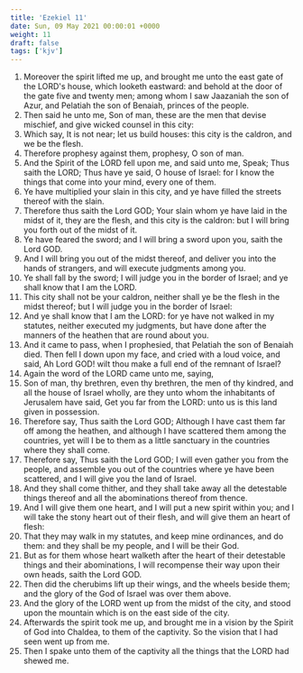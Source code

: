 ```yaml
---
title: 'Ezekiel 11'
date: Sun, 09 May 2021 00:00:01 +0000
weight: 11
draft: false
tags: ['kjv'] 
---
```


1. Moreover the spirit lifted me up, and brought me unto the east gate of the LORD's house, which looketh eastward: and behold at the door of the gate five and twenty men; among whom I saw Jaazaniah the son of Azur, and Pelatiah the son of Benaiah, princes of the people.
2. Then said he unto me, Son of man, these are the men that devise mischief, and give wicked counsel in this city:
3. Which say, It is not near; let us build houses: this city is the caldron, and we be the flesh.
4. Therefore prophesy against them, prophesy, O son of man.
5. And the Spirit of the LORD fell upon me, and said unto me, Speak; Thus saith the LORD; Thus have ye said, O house of Israel: for I know the things that come into your mind, every one of them.
6. Ye have multiplied your slain in this city, and ye have filled the streets thereof with the slain.
7. Therefore thus saith the Lord GOD; Your slain whom ye have laid in the midst of it, they are the flesh, and this city is the caldron: but I will bring you forth out of the midst of it.
8. Ye have feared the sword; and I will bring a sword upon you, saith the Lord GOD.
9. And I will bring you out of the midst thereof, and deliver you into the hands of strangers, and will execute judgments among you.
10. Ye shall fall by the sword; I will judge you in the border of Israel; and ye shall know that I am the LORD.
11. This city shall not be your caldron, neither shall ye be the flesh in the midst thereof; but I will judge you in the border of Israel:
12. And ye shall know that I am the LORD: for ye have not walked in my statutes, neither executed my judgments, but have done after the manners of the heathen that are round about you.
13. And it came to pass, when I prophesied, that Pelatiah the son of Benaiah died. Then fell I down upon my face, and cried with a loud voice, and said, Ah Lord GOD! wilt thou make a full end of the remnant of Israel?
14. Again the word of the LORD came unto me, saying,
15. Son of man, thy brethren, even thy brethren, the men of thy kindred, and all the house of Israel wholly, are they unto whom the inhabitants of Jerusalem have said, Get you far from the LORD: unto us is this land given in possession.
16. Therefore say, Thus saith the Lord GOD; Although I have cast them far off among the heathen, and although I have scattered them among the countries, yet will I be to them as a little sanctuary in the countries where they shall come.
17. Therefore say, Thus saith the Lord GOD; I will even gather you from the people, and assemble you out of the countries where ye have been scattered, and I will give you the land of Israel.
18. And they shall come thither, and they shall take away all the detestable things thereof and all the abominations thereof from thence.
19. And I will give them one heart, and I will put a new spirit within you; and I will take the stony heart out of their flesh, and will give them an heart of flesh:
20. That they may walk in my statutes, and keep mine ordinances, and do them: and they shall be my people, and I will be their God.
21. But as for them whose heart walketh after the heart of their detestable things and their abominations, I will recompense their way upon their own heads, saith the Lord GOD.
22. Then did the cherubims lift up their wings, and the wheels beside them; and the glory of the God of Israel was over them above.
23. And the glory of the LORD went up from the midst of the city, and stood upon the mountain which is on the east side of the city.
24. Afterwards the spirit took me up, and brought me in a vision by the Spirit of God into Chaldea, to them of the captivity. So the vision that I had seen went up from me.
25. Then I spake unto them of the captivity all the things that the LORD had shewed me.
